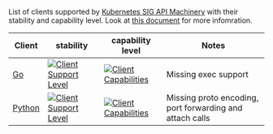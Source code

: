 List of clients supported by [Kubernetes SIG API Machinery](https://github.com/kubernetes/community/tree/master/sig-api-machinery) with their stability and capability level. Look at [this document](https://github.com/kubernetes/community/blob/master/contributors/design-proposals/csi-new-client-library-procedure.md) for more infomration.

| Client  | stability | capability level | Notes |
| ------------- | ------------- | ------------- | ------------- |
| [Go](https://github.com/kubernetes/client-go)  | [![Client Support Level](https://img.shields.io/badge/kubernetes%20client-beta-green.svg?style=flat&colorA=306CE8)](https://github.com/kubernetes/community/blob/master/contributors/design-proposals/csi-new-client-library-procedure.md#client-support-level)  | [![Client Capabilities](https://img.shields.io/badge/Kubernetes%20client-Silver-blue.svg?style=plastic&colorB=C0C0C0&colorA=306CE8)](https://github.com/kubernetes/community/blob/master/contributors/design-proposals/csi-new-client-library-procedure.md#client-capabilities) | Missing exec support
| [Python](https://github.com/kubernetes-incubator/client-python)  | [![Client Support Level](https://img.shields.io/badge/kubernetes%20client-beta-green.svg?style=flat&colorA=306CE8)](https://github.com/kubernetes/community/blob/master/contributors/design-proposals/csi-new-client-library-procedure.md#client-support-level) | [![Client Capabilities](https://img.shields.io/badge/Kubernetes%20client-Silver-blue.svg?style=flat&colorB=C0C0C0&colorA=306CE8)](https://github.com/kubernetes/community/blob/master/contributors/design-proposals/csi-new-client-library-procedure.md#client-capabilities) | Missing proto encoding, port forwarding and attach calls
